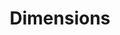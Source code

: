 ---
layout: default
bigquery: https://console.cloud.google.com/bigquery?p=covid-19-dimensions-ai&page=table&d=data&t=publications
contributors: Digital Science, https://www.digital-science.com/
cost: Free for personal, non-commercial use.
description: Dimensions contains more than 100 million publications, ranging from
  articles published in scholarly journals, books and book chapters, to preprints
  and conference proceedings. All publications are contextualized with linked data
  sets, funding, publications, patents, clinical trials, and policy documents. You
  can also view associated categories, funders, institutions, and researcher profiles.
documentation: https://docs.dimensions.ai/bigquery/index.html
last_edit: Mon, 04 Apr 2022 19:04:00 GMT
location: https://www.dimensions.ai/products/free/
maintained_by: Digital Science, https://www.digital-science.com/
schema_fields: '[''license'', ''start_year'', ''subtitles'', ''category_uoa'', ''journal'',
  ''date_modified'', ''application_number'', ''source_id'', ''research_org_countries'',
  ''registry'', ''conference'', ''end_date'', ''family_members_ids'', ''funding_cad'',
  ''expiration_year'', ''labels'', ''research_org_cities'', ''resulting_publication_ids'',
  ''granted_date'', ''embargo_date'', ''associated_publication_pmid'', ''funder_org_countries'',
  ''resulting_publication_doi'', ''proceedings_title'', ''publisher'', ''acronym'',
  ''category_sdg'', ''isbn'', ''interventions'', ''date'', ''acronyms'', ''original_assignee_countries'',
  ''repository_name'', ''publication_date'', ''pages'', ''book_title'', ''date_print'',
  ''research_orgs'', ''priority_date'', ''repository_url'', ''publication_ids'', ''concepts'',
  ''phase'', ''researcher_ids'', ''date_imported_gbq'', ''associated_publication_id'',
  ''active_years'', ''legal_events'', ''funding_currency'', ''patent_ids'', ''wikipedia_url'',
  ''funding_chf'', ''metrics'', ''organisation_details'', ''mesh_terms'', ''current_assignee_orgs'',
  ''research_org_state_names'', ''original_abstract'', ''funder_org_cities'', ''gender'',
  ''doi'', ''legal_status'', ''date_normal'', ''language'', ''volume'', ''category_rcdc'',
  ''funding_aud'', ''funding_gbp'', ''name'', ''email_address'', ''inventor_names'',
  ''associated_grant_ids'', ''filing_date'', ''assignee_countries'', ''category_hrcs_rac'',
  ''editors'', ''funder_org_state_codes'', ''family_count'', ''funder_countries'',
  ''id'', ''status'', ''research_org_city_names'', ''title'', ''funding_details'',
  ''journal_lists'', ''open_access_categories_v2'', ''brief_title'', ''eisbn'', ''conditions'',
  ''types'', ''funding_usd'', ''funding_amount'', ''funding_nzd'', ''filing_status'',
  ''established'', ''investigators'', ''repository_id'', ''category_bra'', ''aliases'',
  ''abstract'', ''jurisdiction'', ''filing_year'', ''ipcr'', ''reference_ids'', ''foa_number'',
  ''associated_publication_arxiv_id'', ''pmcid'', ''funder_org'', ''year'', ''kind'',
  ''citation_string'', ''category_icrp_ct'', ''open_access_categories'', ''altmetrics'',
  ''links'', ''category_icrp_cso'', ''date_inserted'', ''authors'', ''relationships'',
  ''funding_eur'', ''funder_orgs'', ''current_assignee'', ''citations_count'', ''linkout'',
  ''mesh_headings'', ''arxiv_id'', ''type'', ''research_org_state_codes'', ''expiration_date'',
  ''description'', ''acknowledgements'', ''book_series_title'', ''associated_publication_doi'',
  ''funding_cny'', ''category_hrcs_hc'', ''category_hra'', ''funder_org_acronyms'',
  ''end_year'', ''parent_id'', ''grant_number'', ''created_date'', ''granted_year'',
  ''research_org_country_names'', ''original_title'', ''funding_jpy'', ''family_id'',
  ''supporting_grant_ids'', ''category_for'', ''categories'', ''original_assignee'',
  ''external_ids'', ''assignee_orgs'', ''current_assignee_countries'', ''cpc'', ''clinical_trial_ids'',
  ''pmid'', ''publication_year'', ''issue'', ''address'', ''priority_year'', ''cited_by_ids'',
  ''original_assignee_orgs'', ''citations'', ''date_online'', ''start_date'']'
shortname: dimensions
tags:
- scholarly literature
- patents
- funding
- clinical trials
- academic profiles
terms_of_use: 'Use of both the Dimensions COVID-19 dataset and full Dimensions dataset
  are subject to the Dimensions Terms of use: https://www.dimensions.ai/policies-terms-legal '
title: Dimensions
uuid: dcff88bd-fe6b-4fdb-8159-809bf9d7bc1c
---